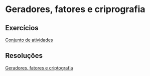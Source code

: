 # Geradores, fatores e criprografia

## Exercícios

[Conjunto de atividades](https://github.com/Fmoreira12/AlgoritmosFuncionais/blob/master/Geradores%2C%20fatores%20e%20criptografia/Exerc%C3%ADcios/Conjunto%20de%20atividades.md)

## Resoluções

[Geradores, fatores e criptografia](https://github.com/Fmoreira12/AlgoritmosFuncionais/blob/master/Geradores%2C%20fatores%20e%20criptografia/Geradores%2C%20fatores%20e%20criptografia.hs)





